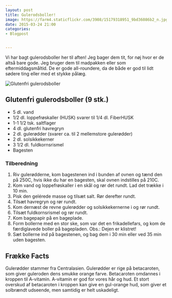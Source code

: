 ```yaml
---
layout: post
title: Gulerodsboller!
image: https://farm4.staticflickr.com/3908/15179318951_9bd36086b2_n.jpg
date: 2015-03-24 21:00
categories:
- Blogpost


---
```


Vi har bagt gulerodsboller her til aften! Jeg bager dem tit, for nøj hvor er de altså bare gode. Jeg bruger dem til madpakken eller som eftermiddagsmåltid. De er gode all-roundere, da de både er god til lidt sødere ting eller med et stykke pålæg.




![Glutenfri gulerodsboller](https://farm4.staticflickr.com/3908/15179318951_9bd36086b2_z.jpg) 


## Glutenfri gulerodsboller (9 stk.)
- 5 dl. vand
- 1/2 dl. loppefrøskaller (HUSK) svarer til 1/4 dl. FiberHUSK
- 1-1 1/2 tsk. saltflager
- 4 dl. glutenfri havregryn
- 2 dl. gulerødder (svarer ca. til 2 mellemstore gulerødder)
- 2 dl. solsikkekerner
- 3 1/2 dl. fuldkornsrismel
- Bagesten



### Tilberedning
1. Riv gulerødderne, kom bagestenen ind i bunden af ovnen og tænd den på 250C, hvis ikke du har en bagesten, skal ovnen indstilles på 210C.
2. Kom vand og loppefrøskaller i en skål og rør det rundt. Lad det trække i 10 min.
3. Pisk den gelérede masse og tilsæt salt. Rør derefter rundt.
4. Tilsæt havregryn og rør rundt.
6. Kom dernæst de revne gulerødder og solsikkekernerne i og rør rundt.
7. Tilsæt fuldkornsrismel og rør rundt.
8. Kom bagepapir på en bageplade.
9. Form bollerne med en stor ske, som var det en frikadellefars, og kom de færdiglavede boller på bagepladen. Obs.: Dejen er klistret!
10. Sæt bollerne ind på bagestenen, og bag dem i 30 min eller ved 35 min uden bagesten.













## Frække Facts
Gulerødder stammer fra Centralasien. Gulerødder er rige på betacaroten, som giver guleroden dens smukke orange farve. Betacaroten omdannes i kroppen til A-vitamin. A-vitamin er god for vores hår og hud. Et stort overskud af betacaroten i kroppen kan give en gul-orange hud, som giver et solbrændt udseende, men samtidig er helt uskadeligt.










